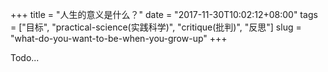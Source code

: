 +++
title = "人生的意义是什么？"
date = "2017-11-30T10:02:12+08:00"
tags = ["目标", "practical-science(实践科学)", "critique(批判)", "反思"]
slug = "what-do-you-want-to-be-when-you-grow-up"
+++

Todo...
